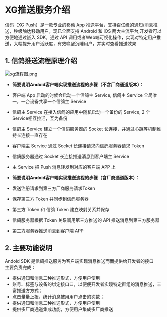 

# XG推送服务介绍

信鸽（XG Push）是一款专业的移动 App 推送平台，支持百亿级的通知/消息推送，秒级触达移动用户，现已全面支持 Android 和 iOS 两大主流平台,开发者可以方便地通过嵌入 SDK，通过 API 调用或者Web端可视化操作，实现对特定用户推送，大幅提升用户活跃度，有效唤醒沉睡用户，并实时查看推送效果

## 1. 信鸽推送流程原理介绍

![](http://git.code.oa.com/data-pc-md/data-pc-md//uploads/A0745929D1E0450DBFB81650616D64EC/xg流程图.png "xg流程图.png")

* **简要说明Andoid客户端实现推送流程的步骤（不含厂商通道版本）：**

* 客户端 App 启动的时候会启动一个信鸽主 Service, 信鸽主 Service 全局唯一，一台设备共享一个信鸽主 Service

* 信鸽主 Service 在接入信鸽的应用中随机启动一个备份的 Service, 2 个Service相互拉活，互为备份
* 信鸽主 Service 建立一个信鸽服务器的 Socket 长连接，并通过心跳等机制维持长连接一直存在
* 客户端主 Service 通过 Socket 长连接请求向信鸽服务器请求 Token
* 信鸽服务器通过 Socket 长连接推送消息到客户端主 Service
* 主 Service 把 Push 消息转发到对应的客户端 APP 上

* **简要说明Andoid客户端实现推送流程的步骤（含厂商通道版本）：**

* 发送注册请求到第三方厂商服务请求Token

* 保存第三方 Token 并同步到信鸽服务器
* 第三方 Token 和 信鸽 Token 建立映射关系并保存
* 信鸽服务器根据 Token 关系调用第三方推送的 API 推送消息到第三方服务器
* 第三方服务器推送消息到客户端 APP

## 2. 主要功能说明

Andoid SDK 是信鸽推送服务为客户端实现消息推送⽽而提供给开发者的接⼝  
主要负责完成：

* 提供通知和消息二种推送形式，方便用户使用
* 账号、标签与设备的绑定接⼝口，以便便开发者实现特定群组的消息推送，丰富推送⽅方式；
* 点击量量上报，统计消息被⽤用户点击的次数；
* 提供通知和消息二种推送形式，方便用户使用
* 提供多厂商通道集成功能，方便用户集成多厂商推送



